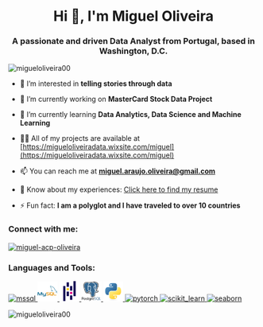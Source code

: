 <h1 align="center">Hi 👋, I'm Miguel Oliveira</h1>
<h3 align="center">A passionate and driven Data Analyst from Portugal, based in Washington, D.C.</h3>

<p align="left"> <img src="https://komarev.com/ghpvc/?username=migueloliveira00&label=Profile%20views&color=0e75b6&style=flat" alt="migueloliveira00" /> </p>

- 👀 I’m interested in **telling stories through data**

- 🔭 I’m currently working on **MasterCard Stock Data Project**

- 🌱 I’m currently learning **Data Analytics, Data Science and Machine Learning**

- 👨‍💻 All of my projects are available at [https://migueloliveiradata.wixsite.com/miguel](https://migueloliveiradata.wixsite.com/miguel)

- 📫 You can reach me at **miguel.araujo.oliveira@gmail.com**

- 📄 Know about my experiences: [Click here to find my resume](https://www.linkedin.com/in/miguel-acp-oliveira/overlay/1708987612406/single-media-viewer/?profileId=ACoAACoPqG4BbpquxLdtTMKtpf8iaKauVnfY1tc)

- ⚡ Fun fact: **I am a polyglot and I have traveled to over 10 countries**

<h3 align="left">Connect with me:</h3>
<p align="left">
<a href="https://linkedin.com/in/miguel-acp-oliveira" target="blank"><img align="center" src="https://raw.githubusercontent.com/rahuldkjain/github-profile-readme-generator/master/src/images/icons/Social/linked-in-alt.svg" alt="miguel-acp-oliveira" height="30" width="40" /></a>
</p>

<h3 align="left">Languages and Tools:</h3>
<p align="left"> <a href="https://www.microsoft.com/en-us/sql-server" target="_blank" rel="noreferrer"> <img src="https://www.svgrepo.com/show/303229/microsoft-sql-server-logo.svg" alt="mssql" width="40" height="40"/> </a> <a href="https://www.mysql.com/" target="_blank" rel="noreferrer"> <img src="https://raw.githubusercontent.com/devicons/devicon/master/icons/mysql/mysql-original-wordmark.svg" alt="mysql" width="40" height="40"/> </a> <a href="https://pandas.pydata.org/" target="_blank" rel="noreferrer"> <img src="https://raw.githubusercontent.com/devicons/devicon/2ae2a900d2f041da66e950e4d48052658d850630/icons/pandas/pandas-original.svg" alt="pandas" width="40" height="40"/> </a> <a href="https://www.postgresql.org" target="_blank" rel="noreferrer"> <img src="https://raw.githubusercontent.com/devicons/devicon/master/icons/postgresql/postgresql-original-wordmark.svg" alt="postgresql" width="40" height="40"/> </a> <a href="https://www.python.org" target="_blank" rel="noreferrer"> <img src="https://raw.githubusercontent.com/devicons/devicon/master/icons/python/python-original.svg" alt="python" width="40" height="40"/> </a> <a href="https://pytorch.org/" target="_blank" rel="noreferrer"> <img src="https://www.vectorlogo.zone/logos/pytorch/pytorch-icon.svg" alt="pytorch" width="40" height="40"/> </a> <a href="https://scikit-learn.org/" target="_blank" rel="noreferrer"> <img src="https://upload.wikimedia.org/wikipedia/commons/0/05/Scikit_learn_logo_small.svg" alt="scikit_learn" width="40" height="40"/> </a> <a href="https://seaborn.pydata.org/" target="_blank" rel="noreferrer"> <img src="https://seaborn.pydata.org/_images/logo-mark-lightbg.svg" alt="seaborn" width="40" height="40"/> </a> </p>

<p><img align="center" src="https://github-readme-stats.vercel.app/api/top-langs?username=migueloliveira00&show_icons=true&locale=en&layout=compact" alt="migueloliveira00" /></p>
